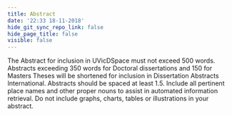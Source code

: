 ```yaml
---
title: Abstract
date: '22:33 18-11-2018'
hide_git_sync_repo_link: false
hide_page_title: false
visible: false
---
```


The Abstract for inclusion in UVicDSpace must not exceed 500 words. Abstracts exceeding 350 words for Doctoral dissertations and 150 for Masters Theses will be shortened for inclusion in Dissertation Abstracts International. Abstracts should be spaced at least 1.5. Include all pertinent place names and other proper nouns to assist in automated information retrieval. Do not include graphs, charts, tables or illustrations in your abstract.
